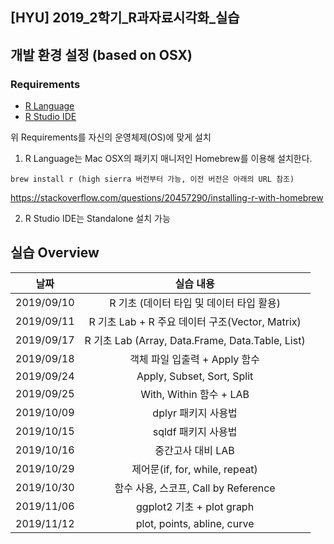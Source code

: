 ## [HYU] 2019_2학기_R과자료시각화_실습

## 개발 환경 설정 (based on OSX)
### Requirements
- [R Language](https://www.r-project.org/)
- [R Studio IDE](https://www.rstudio.com/products/rstudio/download/)

위 Requirements를 자신의 운영체제(OS)에 맞게 설치

1. R Language는 Mac OSX의 패키지 매니저인 Homebrew를 이용해 설치한다.
```
brew install r (high sierra 버전부터 가능, 이전 버전은 아래의 URL 참조)
```
https://stackoverflow.com/questions/20457290/installing-r-with-homebrew

2. R Studio IDE는 Standalone 설치 가능

## 실습 Overview
| 날짜   |      실습 내용      |
|----------|:-------------:|
| 2019/09/10 | R 기초 (데이터 타입 및 데이터 타입 활용) |
| 2019/09/11 | R 기초 Lab + R 주요 데이터 구조(Vector, Matrix) |
| 2019/09/17 | R 기초 Lab (Array, Data.Frame, Data.Table, List) |
| 2019/09/18 | 객체 파일 입출력 + Apply 함수 |
| 2019/09/24 | Apply, Subset, Sort, Split |
| 2019/09/25 | With, Within 함수 + LAB |
| 2019/10/09 | dplyr 패키지 사용법 |
| 2019/10/15 | sqldf 패키지 사용법 |
| 2019/10/16 | 중간고사 대비 LAB |
| 2019/10/29 | 제어문(if, for, while, repeat) |
| 2019/10/30 | 함수 사용, 스코프, Call by Reference |
| 2019/11/06 | ggplot2 기초 + plot graph |
| 2019/11/12 | plot, points, abline, curve |

